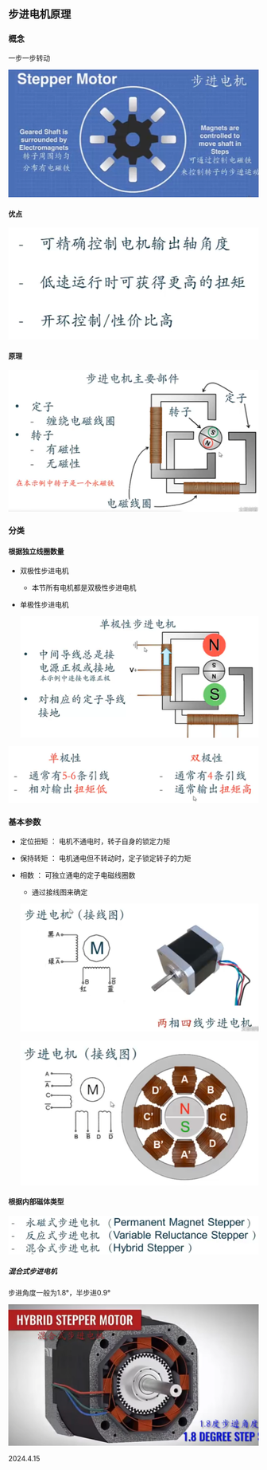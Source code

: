 ## 步进电机原理

### 概念

一步一步转动

![](./../assets/109.png)

#### 优点

![](./../assets/110.png)

#### 原理

![](./../assets/111.png)

### 分类

#### 根据独立线圈数量

* 双极性步进电机

    * 本节所有电机都是双极性步进电机

* 单极性步进电机

    ![](./../assets/112.png)

![](./../assets/113.png)

### 基本参数

* 定位扭矩 ： 电机不通电时，转子自身的锁定力矩

* 保持转矩 ： 电机通电但不转动时，定子锁定转子的力矩

* 相数 ： 可独立通电的定子电磁线圈数    

    * 通过接线图来确定

    ![](./../assets/114.png)

    ![](./../assets/115.png)

#### 根据内部磁体类型

![](./../assets/116.png)

##### 混合式步进电机

步进角度一般为1.8°，半步进0.9°

![](./../assets/117.png)

2024.4.15